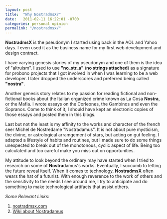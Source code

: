 ```yaml
---
layout: post
title:  "Why NostradmsX?"
date:   2011-02-11 16:22:01 -0700
categories: personal opinion
permalink: "/nostradmsx/"
---
```

**NostradmsX** is the pseudonym I started using back in the AOL and Yahoo days. I even used it as the business name for my first web development and design contract. 

I have varying genesis stories of my pseudonym and one of them is the idea of "altruism". I used to use **"no_str_a"** (__no strings attached__) as a signature for probono projects that I got involved in when I was learning to be a web developer. I later dropped the underscores and preferred being called **"nostra"**. 

Another genesis story relates to my passion for reading fictional and non-fictional books about the Italian organized crime known as La Cosa **Nostra**, or the Mafia. I wrote essays on the Corleones, the Gambinos and even the Sopranos. Come to think of it, I should have kept an electronic copies of those essays and posted them in this blogs. 

Last but not the least is my affinity to the works and character of the french seer Michel de Nostredame "Nostradamus". It is not about pure mysticism, the divine, or astrological arramgement of stars, but acting on gut feeling. I adapted a lifestyle of habits and routines, but I made sure to do some things unexpected to break out of the monotonous, cyclic aspect of life. Being too calculated and too careful make you miss out on opportunities.

My attitude to look beyond the ordinary may have started when I tried to research on some of **Nostra**damus's works. Eventually, I succumb to letting the future reveal itself. When it comes to technology, **NostradmsX** often wears the hat of a futurist. With enough reverence to the work of others and the sensitivity to the needs I see around me, I try to anticipate and do something to make technological artifacts that assist others.

*Some Relevant Links:*
1. [nostradmsx.com](http://www.nostradmsx.com)
2. [Wiki about Nostradamus](https://en.wikipedia.org/wiki/Nostradamus)

